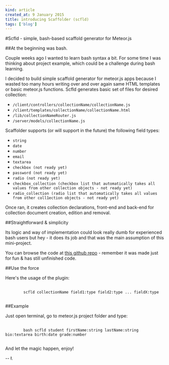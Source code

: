 ```yaml
---
kind: article
created_at: 9 January 2015
title: introducing Scaffolder (scfld)
tags: ['blog']
---
```


#Scfld - simple, bash-based scaffold generator for Meteor.js

##At the beginning was bash.

Couple weeks ago I wanted to learn bash syntax a bit. For some time I was thinking about project example, which could be a challenge during bash learning. 

I decided to build simple scaffold generator for meteor.js apps because I wasted too many hours writing over and over again same HTML templates or basic meteor.js functions. Scfld generates basic set of files for desired collection:

- `/client/controllers/collectionName/collectionName.js`
- `/client/templates/collectionName/collectionName.html`
- `/lib/collectionNameRouter.js`
- `/server/models/collectionName.js`

Scaffolder supports (or will support in the future) the following field types:

- `string`
- `date`
- `number`
- `email`
- `textarea`
- `checkbox (not ready yet)`
- `password (not ready yet)`
- `radio (not ready yet)`
- `checkbox_collection (checkbox list that automatically takes all values from other collection objects - not ready yet)`
- `radio_collection (radio list that automatically takes all values from other coll1ection objects - not ready yet)`

Once ran, it creates collection declarations, front-end and back-end for collection document creation, edition and removal.

##Straightforward & simplicity

Its logic and way of implementation could look really dumb for experienced bash users but hey - it does its job and that was the main assumption of this mini-project.

You can browse the code at [this github repo](https://github.com/ofcapl/scaffolder) - remember it was made just for fun & has still unfinished code. 

##Use the force

Here's the usage of the plugin:

<pre>
	<code class="bash">
		scfld collectionName field1:type field2:type ... fieldX:type
	</code>
</pre>

##Example

Just open terminal, go to meteor.js project folder and type:

<pre>
	<code class="bash">
		bash scfld student firstName:string lastName:string bio:textarea birth:date grade:number 
	</code>
</pre>

And let the magic happen, enjoy!

-- ł.